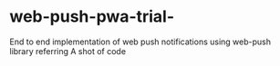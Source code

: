 # web-push-pwa-trial-
End to end implementation of web push notifications using web-push library referring A shot of code 
